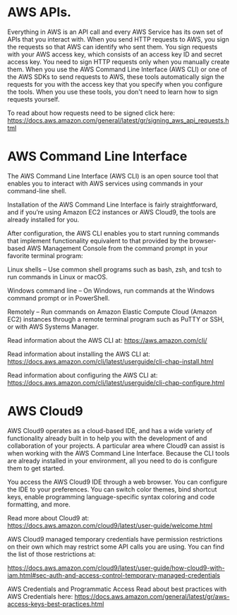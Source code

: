# AWS APIs.
Everything in AWS is an API call and every AWS Service has its own set of APIs that you interact with. When you send HTTP requests to AWS, you sign the requests so that AWS can identify who sent them. You sign requests with your AWS access key, which consists of an access key ID and secret access key. You need to sign HTTP requests only when you manually create them. When you use the AWS Command Line Interface (AWS CLI) or one of the AWS SDKs to send requests to AWS, these tools automatically sign the requests for you with the access key that you specify when you configure the tools. When you use these tools, you don't need to learn how to sign requests yourself. 

To read about how requests need to be signed click here: https://docs.aws.amazon.com/general/latest/gr/signing_aws_api_requests.html

# AWS Command Line Interface
The AWS Command Line Interface (AWS CLI) is an open source tool that enables you to interact with AWS services using commands in your command-line shell. 

Installation of the AWS Command Line Interface is fairly straightforward, and if you’re using Amazon EC2 instances or AWS Cloud9, the tools are already installed for you.

After configuration, the AWS CLI enables you to start running commands that implement functionality equivalent to that provided by the browser-based AWS Management Console from the command prompt in your favorite terminal program:

Linux shells – Use common shell programs such as bash, zsh, and tcsh to run commands in Linux or macOS.

Windows command line – On Windows, run commands at the Windows command prompt or in PowerShell.

Remotely – Run commands on Amazon Elastic Compute Cloud (Amazon EC2) instances through a remote terminal program such as PuTTY or SSH, or with AWS Systems Manager.

Read information about the AWS CLI at: https://aws.amazon.com/cli/ 

Read information about installing the AWS CLI at: https://docs.aws.amazon.com/cli/latest/userguide/cli-chap-install.html  

Read information about configuring the AWS CLI at: https://docs.aws.amazon.com/cli/latest/userguide/cli-chap-configure.html

# AWS Cloud9
AWS Cloud9 operates as a cloud-based IDE, and has a wide variety of functionality already built in to help you with the development of and collaboration of your projects. A particular area where Cloud9 can assist is when working with the AWS Command Line Interface. Because the CLI tools are already installed in your environment, all you need to do is configure them to get started. 

You access the AWS Cloud9 IDE through a web browser. You can configure the IDE to your preferences. You can switch color themes, bind shortcut keys, enable programming language-specific syntax coloring and code formatting, and more.  

Read more about Cloud9 at: https://docs.aws.amazon.com/cloud9/latest/user-guide/welcome.html

AWS Cloud9 managed temporary credentials have permission restrictions on their own which may restrict some API calls you are using. You can find the list of those restrictions at: 

https://docs.aws.amazon.com/cloud9/latest/user-guide/how-cloud9-with-iam.html#sec-auth-and-access-control-temporary-managed-credentials

AWS Credentials and Programmatic Access
Read about best practices with AWS Credentials here: https://docs.aws.amazon.com/general/latest/gr/aws-access-keys-best-practices.html
